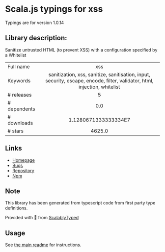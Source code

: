
# Scala.js typings for xss

Typings are for version 1.0.14

## Library description:
Sanitize untrusted HTML (to prevent XSS) with a configuration specified by a Whitelist

|                    |                 |
| ------------------ | :-------------: |
| Full name          | xss |
| Keywords           | sanitization, xss, sanitize, sanitisation, input, security, escape, encode, filter, validator, html, injection, whitelist |
| # releases         | 5 |
| # dependents       | 0.0 |
| # downloads        | 1.1280671333333334E7 |
| # stars            | 4625.0 |

## Links
- [Homepage](https://github.com/leizongmin/js-xss)
- [Bugs](https://github.com/leizongmin/js-xss/issues)
- [Repository](https://github.com/leizongmin/js-xss)
- [Npm](https://www.npmjs.com/package/xss)
    


## Note
This library has been generated from typescript code from first party type definitions.

Provided with :purple_heart: from [ScalablyTyped](https://github.com/oyvindberg/ScalablyTyped)

## Usage
See [the main readme](../../readme.md) for instructions.


